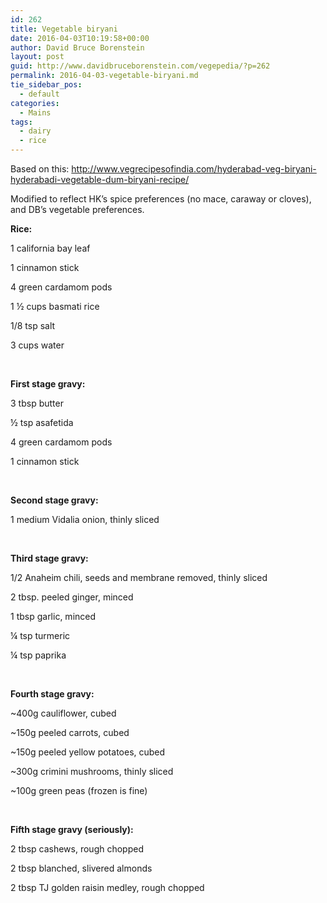 ```yaml
---
id: 262
title: Vegetable biryani
date: 2016-04-03T10:19:58+00:00
author: David Bruce Borenstein
layout: post
guid: http://www.davidbruceborenstein.com/vegepedia/?p=262
permalink: 2016-04-03-vegetable-biryani.md
tie_sidebar_pos:
  - default
categories:
  - Mains
tags:
  - dairy
  - rice
---
```

Based on this: <http://www.vegrecipesofindia.com/hyderabad-veg-biryani-hyderabadi-vegetable-dum-biryani-recipe/>

Modified to reflect HK’s spice preferences (no mace, caraway or cloves), and DB’s vegetable preferences.

**Rice:**

1 california bay leaf

1 cinnamon stick

4 green cardamom pods

1 ½ cups basmati rice

1/8 tsp salt

3 cups water

&nbsp;

**First stage gravy:**

3 tbsp butter

½ tsp asafetida

4 green cardamom pods

1 cinnamon stick

&nbsp;

**Second stage gravy:**

1 medium Vidalia onion, thinly sliced

&nbsp;

**Third stage gravy:**

1/2 Anaheim chili, seeds and membrane removed, thinly sliced

2 tbsp. peeled ginger, minced

1 tbsp garlic, minced

¼ tsp turmeric

¼ tsp paprika

&nbsp;

**Fourth stage gravy:**

~400g cauliflower, cubed

~150g peeled carrots, cubed

~150g peeled yellow potatoes, cubed

~300g crimini mushrooms, thinly sliced

~100g green peas (frozen is fine)

&nbsp;

**Fifth stage gravy (seriously):**

2 tbsp cashews, rough chopped

2 tbsp blanched, slivered almonds

2 tbsp TJ golden raisin medley, rough chopped